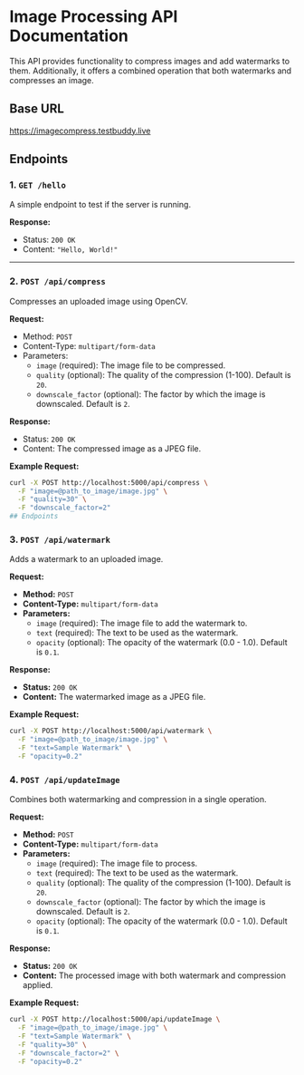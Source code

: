 # Image Processing API Documentation

This API provides functionality to compress images and add watermarks to them. Additionally, it offers a combined operation that both watermarks and compresses an image.

## Base URL
https://imagecompress.testbuddy.live

## Endpoints

### 1. `GET /hello`

A simple endpoint to test if the server is running.

**Response:**

- Status: `200 OK`
- Content: `"Hello, World!"`

---

### 2. `POST /api/compress`

Compresses an uploaded image using OpenCV.

**Request:**

- Method: `POST`
- Content-Type: `multipart/form-data`
- Parameters:
  - `image` (required): The image file to be compressed.
  - `quality` (optional): The quality of the compression (1-100). Default is `20`.
  - `downscale_factor` (optional): The factor by which the image is downscaled. Default is `2`.

**Response:**

- Status: `200 OK`
- Content: The compressed image as a JPEG file.

**Example Request:**

```bash
curl -X POST http://localhost:5000/api/compress \
  -F "image=@path_to_image/image.jpg" \
  -F "quality=30" \
  -F "downscale_factor=2"
## Endpoints
```

### 3. `POST /api/watermark`

Adds a watermark to an uploaded image.

**Request:**

- **Method:** `POST`
- **Content-Type:** `multipart/form-data`
- **Parameters:**
  - `image` (required): The image file to add the watermark to.
  - `text` (required): The text to be used as the watermark.
  - `opacity` (optional): The opacity of the watermark (0.0 - 1.0). Default is `0.1`.

**Response:**

- **Status:** `200 OK`
- **Content:** The watermarked image as a JPEG file.

**Example Request:**

```bash
curl -X POST http://localhost:5000/api/watermark \
  -F "image=@path_to_image/image.jpg" \
  -F "text=Sample Watermark" \
  -F "opacity=0.2"
```

### 4. `POST /api/updateImage`

Combines both watermarking and compression in a single operation.

**Request:**

- **Method:** `POST`
- **Content-Type:** `multipart/form-data`
- **Parameters:**
  - `image` (required): The image file to process.
  - `text` (required): The text to be used as the watermark.
  - `quality` (optional): The quality of the compression (1-100). Default is `20`.
  - `downscale_factor` (optional): The factor by which the image is downscaled. Default is `2`.
  - `opacity` (optional): The opacity of the watermark (0.0 - 1.0). Default is `0.1`.

**Response:**

- **Status:** `200 OK`
- **Content:** The processed image with both watermark and compression applied.

**Example Request:**

```bash
curl -X POST http://localhost:5000/api/updateImage \
  -F "image=@path_to_image/image.jpg" \
  -F "text=Sample Watermark" \
  -F "quality=30" \
  -F "downscale_factor=2" \
  -F "opacity=0.2"
